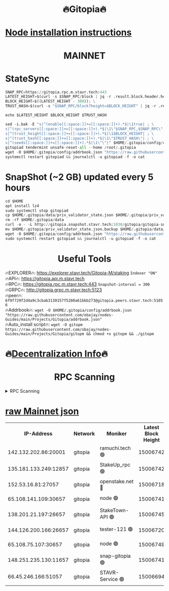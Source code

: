 <h1 align="center"> 🔥Gitopia🔥</h1>

[Node installation instructions](https://github.com/obajay/nodes-Guides/tree/main/Projects/Gitopia)
=

<h1 align="center"> MAINNET</h1>

# StateSync
```python
SNAP_RPC=https://gitopia.rpc.m.stavr.tech:443
LATEST_HEIGHT=$(curl -s $SNAP_RPC/block | jq -r .result.block.header.height); \
BLOCK_HEIGHT=$((LATEST_HEIGHT - 300)); \
TRUST_HASH=$(curl -s "$SNAP_RPC/block?height=$BLOCK_HEIGHT" | jq -r .result.block_id.hash)

echo $LATEST_HEIGHT $BLOCK_HEIGHT $TRUST_HASH

sed -i.bak -E "s|^(enable[[:space:]]+=[[:space:]]+).*$|\1true| ; \
s|^(rpc_servers[[:space:]]+=[[:space:]]+).*$|\1\"$SNAP_RPC,$SNAP_RPC\"| ; \
s|^(trust_height[[:space:]]+=[[:space:]]+).*$|\1$BLOCK_HEIGHT| ; \
s|^(trust_hash[[:space:]]+=[[:space:]]+).*$|\1\"$TRUST_HASH\"| ; \
s|^(seeds[[:space:]]+=[[:space:]]+).*$|\1\"\"|" $HOME/.gitopia/config/config.toml
gitopiad tendermint unsafe-reset-all --home /root/.gitopia
wget -O $HOME/.gitopia/config/addrbook.json "https://raw.githubusercontent.com/obajay/nodes-Guides/main/Projects/Gitopia/addrbook.json"
systemctl restart gitopiad && journalctl -u gitopiad -f -o cat
```
# SnapShot (~2 GB) updated every 5 hours
```python
cd $HOME
apt install lz4
sudo systemctl stop gitopiad
cp $HOME/.gitopia/data/priv_validator_state.json $HOME/.gitopia/priv_validator_state.json.backup
rm -rf $HOME/.gitopia/data
curl -o - -L http://gitopia.snapshot.stavr.tech:1030/gitopia/gitopia-snap.tar.lz4 | lz4 -c -d - | tar -x -C $HOME/.gitopia --strip-components 2
mv $HOME/.gitopia/priv_validator_state.json.backup $HOME/.gitopia/data/priv_validator_state.json
wget -O $HOME/.gitopia/config/addrbook.json "https://raw.githubusercontent.com/obajay/nodes-Guides/main/Projects/Gitopia/addrbook.json"
sudo systemctl restart gitopiad && journalctl -u gitopiad -f -o cat
```
 <h1 align="center"> Useful Tools</h1>

🔥EXPLORER🔥:      https://explorer.stavr.tech/Gitopia-M/staking  `Indexer "ON"` \
🔥API🔥: 			 		 https://gitopia.api.m.stavr.tech \
🔥RPC🔥:           https://gitopia.rpc.m.stavr.tech:443              `Snapshot-interval = 300` \
🔥GRPC🔥:          http://gitopia.grpc.m.stavr.tech:5123 \
🔥peer🔥:					 `6f9f729f2d4a9c3cbab3130157f5200a61bbb273@gitopia.peers.stavr.tech:51056` \
🔥Addrbook🔥:    ```wget -O $HOME/.gitopia/config/addrbook.json "https://raw.githubusercontent.com/obajay/nodes-Guides/main/Projects/Gitopia/addrbook.json"``` \
🔥Auto_install script🔥: ```wget -O gitopm https://raw.githubusercontent.com/obajay/nodes-Guides/main/Projects/Gitopia/gitopm && chmod +x gitopm && ./gitopm```

🔥[Decentralization Info](https://github.com/obajay/StateSync-snapshots/tree/main/Projects/Gitopia/Decentralization)🔥
=

<h1 align="center"> RPC Scanning</h1>

<details>
<summary>RPC Scanning</summary>

<h2 align="center"> We scan nodes in real time every 4 hours. And we provide the final result of RPC endpoints.
We cannot influence the operation of these nodes in any way. </h2>


```python
If Voting Power is higher than 0 --> then the Node is a validator of the network and may be subject to attack and be a potential threat to the chain.
```
```python
We marked such validators with a red symbol
```

</details>

[raw Mainnet json](https://rpc-check.gitopm.stavr.tech/gitopm/rpc-gitopm-result.json)
=

<table><tr><th>IP-Address</th><th>Network</th><th>Moniker</th><th>Latest Block Height</th><th>Earliest Block Height</th><th>Catching Up</th><th>Tx Index</th><th>Voting Power</th><th>Scan Time</th></tr><tr><td>142.132.202.86:20001</td><td>gitopia</td><td>ramuchi.tech 🟢</td><td>15006742</td><td>6548337</td><td>False</td><td>on</td><td>0</td><td>2024-03-08T16:35:35.690715842UTC</td></tr><tr><td>135.181.133.249:12857</td><td>gitopia</td><td>StakeUp_rpc 🟢</td><td>15006742</td><td>8010001</td><td>False</td><td>on</td><td>0</td><td>2024-03-08T16:35:35.993688125UTC</td></tr><tr><td>152.53.16.81:27057</td><td>gitopia</td><td>openstake.net 🔴</td><td>15006718</td><td>10455001</td><td>False</td><td>off</td><td>55956</td><td>2024-03-08T16:34:57.417942968UTC</td></tr><tr><td>65.108.141.109:30657</td><td>gitopia</td><td>node 🟢</td><td>15006741</td><td>12299845</td><td>False</td><td>on</td><td>0</td><td>2024-03-08T16:35:33.240597784UTC</td></tr><tr><td>138.201.21.197:26657</td><td>gitopia</td><td>StakeTown-API 🟢</td><td>15006745</td><td>12733501</td><td>False</td><td>on</td><td>0</td><td>2024-03-08T16:35:40.347499423UTC</td></tr><tr><td>144.126.200.166:26657</td><td>gitopia</td><td>tester-121 🟢</td><td>15006720</td><td>12832814</td><td>False</td><td>off</td><td>0</td><td>2024-03-08T16:34:59.737520205UTC</td></tr><tr><td>65.108.75.107:30657</td><td>gitopia</td><td>node 🟢</td><td>15006749</td><td>14269230</td><td>False</td><td>on</td><td>0</td><td>2024-03-08T16:35:46.755131488UTC</td></tr><tr><td>148.251.235.130:11657</td><td>gitopia</td><td>snap-gitopia 🟢</td><td>15006741</td><td>14941501</td><td>False</td><td>on</td><td>0</td><td>2024-03-08T16:35:33.446361207UTC</td></tr><tr><td>66.45.246.166:51057</td><td>gitopia</td><td>STAVR-Service 🟢</td><td>15006694</td><td>15002001</td><td>False</td><td>on</td><td>0</td><td>2024-03-08T16:35:16.571062725UTC</td></tr></table>
